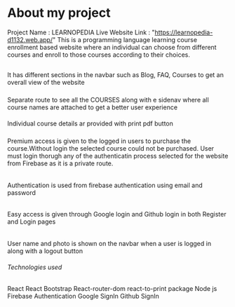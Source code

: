 # About my project
Project Name : LEARNOPEDIA
Live Website Link : "https://learnopedia-d1132.web.app/"
  This is a programming language learning course enrollment based website where an individual can choose from different courses and enroll to those courses  according to their choices.

##
It has different sections in the navbar such as Blog, FAQ, Courses to get an overall view  of the website

###
Separate route to see all the COURSES along with e sidenav where all course names are attached to get a better user experience

####
Individual course details ar provided with print pdf button

#####
Premium access is given to the logged in users to purchase the course.Without login the selected course could not be purchased. User must login thorugh any of the authenticatin process selected for the website from Firebase as it is a private route.

######
Authentication is used from firebase authentication using  email and password 

######
Easy access is given through Google login and Github login in both Register and Login pages

######
User name and photo is shown on the navbar when a user is logged in along with a logout button

###### Technologies used
React
React Bootstrap
React-router-dom
react-to-print package
Node js
Firebase Authentication
Google SignIn
Github SignIn





